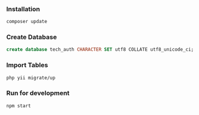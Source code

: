
### Installation
```sh
composer update
```

### Create Database
```sql
create database tech_auth CHARACTER SET utf8 COLLATE utf8_unicode_ci;
```

### Import Tables
```sh
php yii migrate/up
```

### Run for development
```sh
npm start
```

